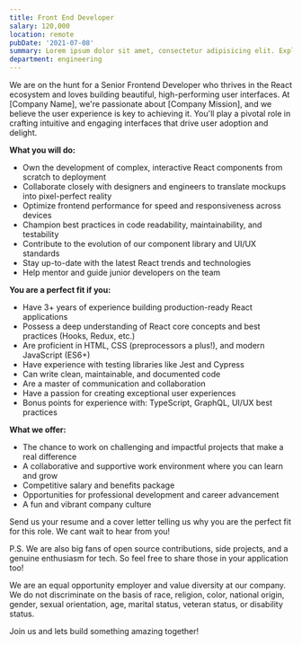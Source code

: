 ```yaml
---
title: Front End Developer
salary: 120,000
location: remote
pubDate: '2021-07-08'
summary: Lorem ipsum dolor sit amet, consectetur adipisicing elit. Explicabo necessitatibus asperiores minima neque suscipit et iusto distinctio dolorem quam rerum, aperiam mollitia veniam soluta labore commodi, repellendus cumque voluptate quos.
department: engineering
---
```


We are on the hunt for a Senior Frontend Developer who thrives in the React ecosystem and loves building beautiful, high-performing user interfaces. At [Company Name], we're passionate about [Company Mission], and we believe the user experience is key to achieving it. You'll play a pivotal role in crafting intuitive and engaging interfaces that drive user adoption and delight.

**What you will do:**

- Own the development of complex, interactive React components from scratch to deployment
- Collaborate closely with designers and engineers to translate mockups into pixel-perfect reality
- Optimize frontend performance for speed and responsiveness across devices
- Champion best practices in code readability, maintainability, and testability
- Contribute to the evolution of our component library and UI/UX standards
- Stay up-to-date with the latest React trends and technologies
- Help mentor and guide junior developers on the team

**You are a perfect fit if you:**

- Have 3+ years of experience building production-ready React applications
- Possess a deep understanding of React core concepts and best practices (Hooks, Redux, etc.)
- Are proficient in HTML, CSS (preprocessors a plus!), and modern JavaScript (ES6+)
- Have experience with testing libraries like Jest and Cypress
- Can write clean, maintainable, and documented code
- Are a master of communication and collaboration
- Have a passion for creating exceptional user experiences
- Bonus points for experience with: TypeScript, GraphQL, UI/UX best practices

**What we offer:**

- The chance to work on challenging and impactful projects that make a real difference
- A collaborative and supportive work environment where you can learn and grow
- Competitive salary and benefits package
- Opportunities for professional development and career advancement
- A fun and vibrant company culture

Send us your resume and a cover letter telling us why you are the perfect fit for this role. We cant wait to hear from you!

P.S. We are also big fans of open source contributions, side projects, and a genuine enthusiasm for tech. So feel free to share those in your application too!

We are an equal opportunity employer and value diversity at our company. We do not discriminate on the basis of race, religion, color, national origin, gender, sexual orientation, age, marital status, veteran status, or disability status.

Join us and lets build something amazing together!
